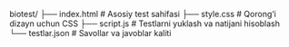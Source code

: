 biotest/
├── index.html         # Asosiy test sahifasi
├── style.css          # Qorong‘i dizayn uchun CSS
├── script.js          # Testlarni yuklash va natijani hisoblash
└── testlar.json       # Savollar va javoblar kaliti
